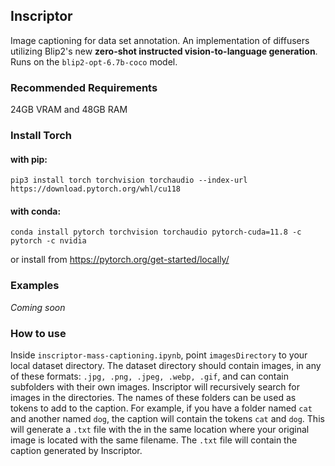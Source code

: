 ## Inscriptor
Image captioning for data set annotation. An implementation of diffusers utilizing Blip2's new **zero-shot instructed vision-to-language generation**. Runs on the `blip2-opt-6.7b-coco` model.

### Recommended Requirements
24GB VRAM and 48GB RAM

### Install Torch 
#### with pip:
```
pip3 install torch torchvision torchaudio --index-url https://download.pytorch.org/whl/cu118
```
#### with conda:
```
conda install pytorch torchvision torchaudio pytorch-cuda=11.8 -c pytorch -c nvidia
```
or install from https://pytorch.org/get-started/locally/

### Examples
*Coming soon*

### How to use
Inside `inscriptor-mass-captioning.ipynb`, point `imagesDirectory` to your local dataset directory. The dataset directory should contain images, in any of these formats: `.jpg, .png, .jpeg, .webp, .gif`, and can contain subfolders with their own images. Inscriptor will recursively search for images in the directories. The names of these folders can be used as tokens to add to the caption. For example, if you have a folder named `cat` and another named `dog`, the caption will contain the tokens `cat` and `dog`. This will generate a `.txt` file with the in the same location where your original image is located with the same filename. The `.txt` file will contain the caption generated by Inscriptor.
